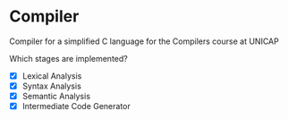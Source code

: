 # Compiler
Compiler for a simplified C language for the Compilers course at UNICAP

Which stages are implemented?

- [X] Lexical Analysis
- [x] Syntax Analysis
- [x] Semantic Analysis
- [X] Intermediate Code Generator
